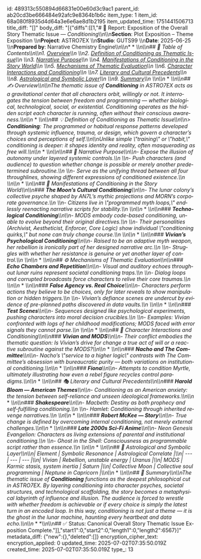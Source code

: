 id: 489313c550894d66831e00e60d3c9ac1
parent_id: ab20cd3be666484e92afc9e8364b1b6c
item_type: 1
item_id: 68a080f8935d4d64a3e6e6ae8d1b2195
item_updated_time: 1751441506713
title_diff: "[]"
body_diff: "[{\"diffs\":[[1,\"# 📘 Re­port: Ex­po­si­tion of the Over­all Sto­ry The­mat­ic Is­sue — *Con­di­tion­ing*\\\n\\\n**Sec­tion**: Plot Ex­po­si­tion – Theme Ex­po­si­tion  \\\n**Pro­ject**: AS­TRO7EX  \\\n**Stu­dio**: GUTS99  \\\n**Date**: 2025-06-25  \\\n**Pre­pared by**: Nar­ra­tive Chem­istry En­gine\\\n\\\n* * *\\\n\\\n## 📓 Table of Con­tents\\\n\\\n1.  [Overview](#overview)\\\n    \\\n2.  [De­f­i­n­i­tion of Con­di­tion­ing as The­mat­ic Is­sue](#definition-of-conditioning-as-thematic-issue)\\\n    \\\n3.  [Nar­ra­tive Pur­pose](#narrative-purpose)\\\n    \\\n4.  [Man­i­fes­ta­tions of Con­di­tion­ing in the Sto­ry World](#manifestations-of-conditioning-in-the-story-world)\\\n    \\\n5.  [Mech­a­nisms of The­mat­ic Eval­u­a­tion](#mechanisms-of-thematic-evaluation)\\\n    \\\n6.  [Char­ac­ter In­ter­ac­tions and Con­di­tion­ing](#character-interactions-and-conditioning)\\\n    \\\n7.  [Lit­er­ary and Cul­tur­al Prece­dents](#literary-and-cultural-precedents)\\\n    \\\n8.  [As­tro­log­i­cal and Sym­bol­ic Lay­er](#astrological-and-symbolic-layer)\\\n    \\\n9.  [Sum­ma­ry](#summary)\\\n    \\\n\\\n* * *\\\n\\\n## ✍️ Overview\\\n\\\nThe the­mat­ic is­sue of **Con­di­tion­ing** in *AS­TRO7EX* acts as a grav­i­ta­tion­al cen­ter that all char­ac­ters or­bit, will­ing­ly or not. It in­ter­ro­gates the ten­sion be­tween free­dom and pro­gram­ming — whether bi­o­log­i­cal, tech­no­log­i­cal, so­cial, or ex­is­ten­tial. Con­di­tion­ing op­er­ates as the hid­den script each char­ac­ter is run­ning, of­ten with­out their con­scious aware­ness.\\\n\\\n* * *\\\n\\\n## 💡 De­f­i­n­i­tion of Con­di­tion­ing as The­mat­ic Is­sue\\\n\\\n> **Con­di­tion­ing**: The pro­grammed or ha­bit­u­al re­sponse pat­terns de­vel­oped through sys­temic in­flu­ence, trau­ma, or de­sign, which gov­ern a char­ac­ter’s choic­es and per­cep­tions of self.\\\n\\\nUn­like sim­ple \\\"train­ing\\\" or \\\"habit,\\\" con­di­tion­ing is deep­er: it shapes iden­ti­ty and re­al­i­ty, of­ten mas­querad­ing as free will.\\\n\\\n* * *\\\n\\\n\\\n## 🎯 Nar­ra­tive Pur­pose\\\n\\\n- Ex­pose the il­lu­sion of au­ton­o­my un­der lay­ered sys­temic con­trols.\\\n    \\\n- Push char­ac­ters (and au­di­ence) to ques­tion whether change is pos­si­ble or mere­ly an­oth­er pre­de­ter­mined sub­rou­tine.\\\n    \\\n- Serve as the uni­fy­ing thread be­tween all four through­lines, show­ing dif­fer­ent ex­pres­sions of con­di­tioned ex­is­tence.\\\n    \\\n\\\n* * *\\\n\\\n## 🧬 Man­i­fes­ta­tions of Con­di­tion­ing in the Sto­ry World\\\n\\\n### **The Moon’s Cul­tur­al Con­di­tion­ing**\\\n\\\n- The lu­nar colony’s col­lec­tive psy­che shaped by AN7L’s myth­ic pro­jec­tions and MORN’s cor­po­rate gov­er­nance.\\\n    \\\n- Cit­i­zens live in \\\"pro­grammed myth loops,\\\" end­less­ly reen­act­ing nar­ra­tive scripts for sta­bil­i­ty.\\\n    \\\n\\\n* * *\\\n\\\n### **Tech­no­log­i­cal Con­di­tion­ing**\\\n\\\n- MODS em­body code-based con­di­tion­ing, un­able to evolve be­yond their orig­i­nal di­rec­tives.\\\n    \\\n- Their per­son­al­i­ties (Archivist, Aes­theti­cist, En­forcer, Core Log­ic) show in­di­vid­ual \\\"con­di­tion­ing quirks,\\\" but none can tru­ly change course.\\\n    \\\n\\\n* * *\\\n\\\n### **Vi­vian’s Psy­cho­log­i­cal Con­di­tion­ing**\\\n\\\n- Raised to be an adap­tive myth weapon, her re­bel­lion is iron­i­cal­ly part of her de­signed nar­ra­tive arc.\\\n    \\\n- Strug­gles with whether her re­sis­tance is gen­uine or yet an­oth­er lay­er of con­trol.\\\n    \\\n\\\n* * *\\\n\\\n## ⚙️ Mech­a­nisms of The­mat­ic Eval­u­a­tion\\\n\\\n### **Echo Cham­bers and Rep­e­ti­tion**\\\n\\\n- Vi­su­al and au­di­to­ry echoes through­out lu­nar ru­ins rep­re­sent so­ci­etal con­di­tion­ing traps.\\\n    \\\n- Di­a­log loops and cor­rupt­ed broad­casts force char­ac­ters to re­live their core trau­mas.\\\n    \\\n\\\n* * *\\\n\\\n### **False Agency vs. Real Choice**\\\n\\\n- Char­ac­ters per­form ac­tions they be­lieve to be choic­es, only for lat­er re­veals to show ma­nip­u­la­tion or hid­den trig­gers.\\\n    \\\n- Vi­vian’s de­fi­ance scenes are un­der­cut by ev­i­dence of pre-planned paths dis­cov­ered in data vaults.\\\n    \\\n\\\n* * *\\\n\\\n### **Test Scenes**\\\n\\\n- Se­quences de­signed like psy­cho­log­i­cal ex­per­i­ments, push­ing char­ac­ters into moral de­ci­sion cru­cibles.\\\n    \\\n- Ex­am­ples: Vi­vian con­front­ed with logs of her child­hood mod­i­fi­ca­tions; MODS faced with er­ror sig­nals they can­not parse.\\\n    \\\n\\\n* * *\\\n\\\n## 🔗 Char­ac­ter In­ter­ac­tions and Con­di­tion­ing\\\n\\\n### **Vi­vian and MODS**\\\n\\\n- Their con­flict em­bod­ies the the­mat­ic ques­tion: Is Vi­vian’s dri­ve for change a true act of will or a re­ac­tive sub­rou­tine against the MODS?\\\n\\\n* * *\\\n\\\n### **Na­cho and The Com­mit­tee**\\\n\\\n- Na­cho’s \\\"ser­vice to a high­er log­ic\\\" con­trasts with The Com­mit­tee’s ob­ses­sion with bu­reau­crat­ic pu­ri­ty — both vari­a­tions on in­sti­tu­tion­al con­di­tion­ing.\\\n\\\n* * *\\\n\\\n### **Fiona**\\\n\\\n- At­tempts to con­di­tion Myr­tle, ul­ti­mate­ly il­lus­trat­ing how even a rebel fig­ure re­cy­cles con­trol par­a­digms.\\\n\\\n* * *\\\n\\\n## 🎭 Lit­er­ary and Cul­tur­al Prece­dents\\\n\\\n### **Harold Bloom — Amer­i­can Themes**\\\n\\\n- Con­di­tion­ing as an Amer­i­can anx­i­ety: the ten­sion be­tween self-re­liance and un­seen ide­o­log­i­cal frame­works.\\\n\\\n* * *\\\n\\\n### **Shake­speare**\\\n\\\n- *Mac­beth*: Des­tiny as both prophe­cy and self-ful­fill­ing con­di­tion­ing.\\\n    \\\n- *Ham­let*: Con­di­tion­ing through in­her­it­ed re­venge nar­ra­tives.\\\n    \\\n\\\n* * *\\\n\\\n### **Robert Mc­K­ee — Sto­ry**\\\n\\\n- True change is de­fined by over­com­ing in­ter­nal con­di­tion­ing, not mere­ly ex­ter­nal chal­lenges.\\\n\\\n* * *\\\n\\\n### **Late 2000s Sci-Fi Ani­me**\\\n\\\n- *Neon Gen­e­sis Evan­ge­lion*: Char­ac­ters as liv­ing ex­ten­sions of parental and in­sti­tu­tion­al con­di­tion­ing.\\\n    \\\n- *Ghost in the Shell*: Con­scious­ness as pro­gram­ma­ble script rather than essence.\\\n    \\\n\\\n* * *\\\n\\\n## 🌌 As­tro­log­i­cal and Sym­bol­ic Lay­er\\\n\\\n| El­e­ment | Sym­bol­ic Res­o­nance | As­tro­log­i­cal Cor­re­late |\\\n| --- | --- | --- |\\\n| Vi­vian | Re­bel­lion, un­sta­ble en­er­gy | Uranus |\\\n| MODS | Karmic sta­sis, sys­tem in­er­tia | Sat­urn |\\\n| Col­lec­tive Moon | Col­lec­tive soul pro­gram­ming | Nep­tune in Capri­corn |\\\n\\\n* * *\\\n\\\n## 🎯 Sum­ma­ry\\\n\\\nThe the­mat­ic is­sue of **Con­di­tion­ing** func­tions as the deep­est philo­soph­i­cal cut in *AS­TRO7EX*. By lay­er­ing con­di­tion­ing into char­ac­ter psy­ches, so­ci­etal struc­tures, and tech­no­log­i­cal scaf­fold­ing, the sto­ry be­comes a meta­phys­i­cal labyrinth of in­flu­ence and il­lu­sion. The au­di­ence is forced to wres­tle with whether free­dom is achiev­able or if every choice is sim­ply the lat­est turn in an en­cod­ed loop. In this way, con­di­tion­ing is not just a theme — it is the ghost in the lu­nar ma­chine, haunt­ing every heart­beat and data echo.\\\n\\\n* * *\\\n\\\n## ✅ Sta­tus: Canon­i­cal Over­all Sto­ry The­mat­ic Is­sue Ex­po­si­tion Com­plete.\"]],\"start1\":0,\"start2\":0,\"length1\":0,\"length2\":6567}]"
metadata_diff: {"new":{},"deleted":[]}
encryption_cipher_text: 
encryption_applied: 0
updated_time: 2025-07-02T07:35:50.019Z
created_time: 2025-07-02T07:35:50.019Z
type_: 13
